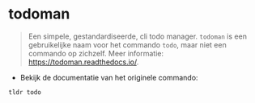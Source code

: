 # todoman

> Een simpele, gestandardiseerde, cli todo manager.
> `todoman` is een gebruikelijke naam voor het commando `todo`, maar niet een commando op zichzelf.
> Meer informatie: <https://todoman.readthedocs.io/>.

- Bekijk de documentatie van het originele commando:

`tldr todo`
